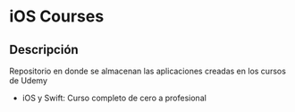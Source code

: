 # iOS Courses

## Descripción

Repositorio en donde se almacenan las aplicaciones creadas en los cursos de Udemy

- iOS y Swift: Curso completo de cero a profesional